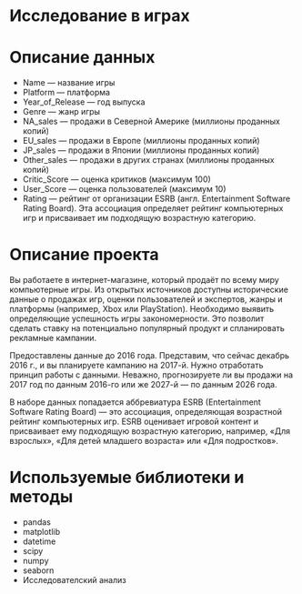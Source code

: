 # Исследование в играх 
#  Описание данных
 - Name — название игры
 - Platform — платформа
 - Year_of_Release — год выпуска
 - Genre — жанр игры
 - NA_sales — продажи в Северной Америке (миллионы проданных копий)
 - EU_sales — продажи в Европе (миллионы проданных копий)
 - JP_sales — продажи в Японии (миллионы проданных копий)
 - Other_sales — продажи в других странах (миллионы проданных копий)
 - Critic_Score — оценка критиков (максимум 100)
 - User_Score — оценка пользователей (максимум 10)
 - Rating — рейтинг от организации ESRB (англ. Entertainment Software Rating Board). Эта ассоциация определяет рейтинг компьютерных игр и присваивает им подходящую возрастную категорию.  
 
#  Описание проекта

Вы работаете в интернет-магазине, который продаёт по всему миру компьютерные игры. Из открытых источников доступны исторические данные о продажах игр, оценки пользователей и экспертов, жанры и платформы (например, Xbox или PlayStation). Необходимо выявить определяющие успешность игры закономерности. Это позволит сделать ставку на потенциально популярный продукт и спланировать рекламные кампании.  
  
Предоставлены данные до 2016 года. Представим, что сейчас декабрь 2016 г., и вы планируете кампанию на 2017-й. Нужно отработать принцип работы с данными. Неважно, прогнозируете ли вы продажи на 2017 год по данным 2016-го или же 2027-й — по данным 2026 года.  
  
В наборе данных попадается аббревиатура ESRB (Entertainment Software Rating Board) — это ассоциация, определяющая возрастной рейтинг компьютерных игр. ESRB оценивает игровой контент и присваивает ему подходящую возрастную категорию, например, «Для взрослых», «Для детей младшего возраста» или «Для подростков».  

# Используемые библиотеки и методы  
- pandas
- matplotlib
- datetime
- scipy
- numpy
- seaborn
- Исследователский анализ
